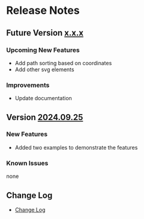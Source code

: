 # Release Notes

## Future Version [x.x.x](README.md)

### Upcoming New Features

- Add path sorting based on coordinates
- Add other svg elements

### Improvements

- Update documentation

## Version [2024.09.25](README.md)

### New Features

- Added two examples to demonstrate the features

### Known Issues

none

## Change Log

- [Change Log](CHANGELOG.md)
